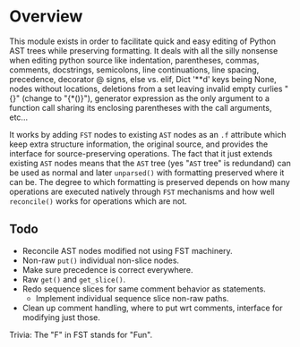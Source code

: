 # Overview

This module exists in order to facilitate quick and easy editing of Python AST trees while preserving formatting. It deals with all the silly nonsense when editing python source like indentation, parentheses, commas, comments, docstrings, semicolons, line continuations, line spacing, precedence, decorator @ signs, else vs. elif, Dict '\*\*d' keys being None, nodes without locations, deletions from a set leaving invalid empty curlies "{}" (change to "{\*()}"), generator expression as the only argument to a function call sharing its enclosing parentheses with the call arguments, etc...

It works by adding `FST` nodes to existing `AST` nodes as an `.f` attribute which keep extra structure information, the original source, and provides the interface for source-preserving operations. The fact that it just extends existing `AST` nodes means that the `AST` tree (yes "`AST` tree" is redundand) can be used as normal and later `unparsed()` with formatting preserved where it can be. The degree to which formatting is preserved depends on how many operations are executed natively through `FST` mechanisms and how well `reconcile()` works for operations which are not.















## Todo

* Reconcile AST nodes modified not using FST machinery.
* Non-raw `put()` individual non-slice nodes.
* Make sure precedence is correct everywhere.
* Raw `get()` and `get_slice()`.
* Redo sequence slices for same comment behavior as statements.
  * Implement individual sequence slice non-raw paths.
* Clean up comment handling, where to put wrt comments, interface for modifying just those.

Trivia: The "F" in FST stands for "Fun".
